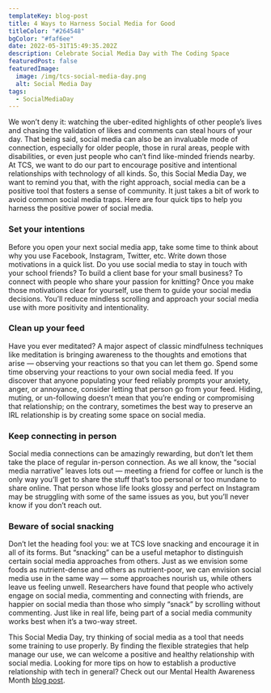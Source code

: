 ```yaml
---
templateKey: blog-post
title: 4 Ways to Harness Social Media for Good
titleColor: "#264548"
bgColor: "#faf6ee"
date: 2022-05-31T15:49:35.202Z
description: Celebrate Social Media Day with The Coding Space
featuredPost: false
featuredImage:
  image: /img/tcs-social-media-day.png
  alt: Social Media Day
tags:
  - SocialMediaDay
---
```

We won’t deny it: watching the uber-edited highlights of other people’s lives and chasing the validation of likes and comments can steal hours of your day. That being said, social media can also be an invaluable mode of connection, especially for older people, those in rural areas, people with disabilities, or even just people who can’t find like-minded friends nearby. At TCS, we want to do our part to encourage positive and intentional relationships with technology of all kinds. So, this Social Media Day, we want to remind you that, with the right approach, social media can be a positive tool that fosters a sense of community. It just takes a bit of work to avoid common social media traps. Here are four quick tips to help you harness the positive power of social media.

### Set your intentions

Before you open your next social media app, take some time to think about why you use Facebook, Instagram, Twitter, etc. Write down those motivations in a quick list. Do you use social media to stay in touch with your school friends? To build a client base for your small business? To connect with people who share your passion for knitting? Once you make those motivations clear for yourself, use them to guide your social media decisions. You’ll reduce mindless scrolling and approach your social media use with more positivity and intentionality.



### Clean up your feed

Have you ever meditated? A major aspect of classic mindfulness techniques like meditation is bringing awareness to the thoughts and emotions that arise — observing your reactions so that you can let them go. Spend some time observing your reactions to your own social media feed. If you discover that anyone populating your feed reliably prompts your anxiety, anger, or annoyance, consider letting that person go from your feed. Hiding, muting, or un-following doesn’t mean that you’re ending or compromising that relationship; on the contrary, sometimes the best way to preserve an IRL relationship is by creating some space on social media.

### Keep connecting in person

Social media connections can be amazingly rewarding, but don’t let them take the place of regular in-person connection. As we all know, the “social media narrative” leaves lots out — meeting a friend for coffee or lunch is the only way you’ll get to share the stuff that’s too personal or too mundane to share online. That person whose life looks glossy and perfect on Instagram may be struggling with some of the same issues as you, but you’ll never know if you don’t reach out.

### Beware of social snacking

Don’t let the heading fool you: we at TCS love snacking and encourage it in all of its forms. But “snacking” can be a useful metaphor to distinguish certain social media approaches from others. Just as we envision some foods as nutrient-dense and others as nutrient-poor, we can envision social media use in the same way — some approaches nourish us, while others leave us feeling unwell. Researchers have found that people who actively engage on social media, commenting and connecting with friends, are happier on social media than those who simply “snack” by scrolling without commenting. Just like in real life, being part of a social media community works best when it’s a two-way street.

This Social Media Day, try thinking of social media as a tool that needs some training to use properly. By finding the flexible strategies that help manage our use, we can welcome a positive and healthy relationship with social media. Looking for more tips on how to establish a productive relationship with tech in general? Check out our Mental Health Awareness Month [blog post](https://www.thecodingspace.com/blog/2022-04-27-tech-yeah/).